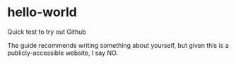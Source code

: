 # hello-world
Quick test to try out Github

The guide recommends writing something about yourself, but given this is a publicly-accessible website, I say NO.
